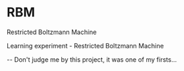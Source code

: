 # RBM
Restricted Boltzmann Machine

Learning experiment - Restricted Boltzmann Machine

-- Don't judge me by this project, it was one of my firsts...
